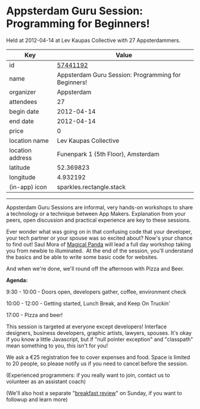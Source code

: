 # Appsterdam Guru Session: Programming for Beginners!
Held at 2012-04-14 at Lev Kaupas Collective with 27 Appsterdammers.
        
|Key|Value
|---|---|
|id|[57441192](https://www.meetup.com/appsterdam/events/57441192/)|
|name|Appsterdam Guru Session: Programming for Beginners!|
|organizer|Appsterdam|
|attendees|27|
|begin date|2012-04-14|
|end date|2012-04-14|
|price|0|
|location name|Lev Kaupas Collective|
|location address|Funenpark 1 (5th Floor), Amsterdam|
|latitude|52.369823|
|longitude|4.932192|
|(in-app) icon|sparkles.rectangle.stack|

---

Appsterdam Guru Sessions are informal, very hands-on workshops to share a technology or a technique between App Makers. Explanation from your peers, open discussion and practical experience are key to these sessions.

Ever wonder what was going on in that confusing code that your developer, your tech partner or your spouse was so excited about? Now's your chance to find out! Saul Mora of [Magical Panda](http://magicalpanda.com/) will lead a full day workshop taking you from newbie to illuminated.  At the end of the session, you'll understand the basics and be able to write some basic code for websites.

And when we're done, we'll round off the afternoon with Pizza and Beer.

**Agenda:**

9:30 - 10:00 - Doors open, developers gather, coffee, environment check

10:00 - 12:00 - Getting started, Lunch Break, and Keep On Truckin'

17:00 - Pizza and beer!

This session is targeted at everyone except developers! Interface designers, business developers, graphic artists, lawyers, spouses. It's okay if you know a little Javascript, but if "null pointer exception" and "classpath" mean something to you, this isn't for you!

We ask a €25 registration fee to cover expenses and food. Space is limited to 20 people, so please notify us if you need to cancel before the session.

(Experienced programmers: if you really want to join, contact us to volunteer as an assistant coach)

(We'll also host a separate "[breakfast review](http://www.meetup.com/Appsterdam/events/57442892/)" on Sunday, if you want to followup and learn more)

 

 


